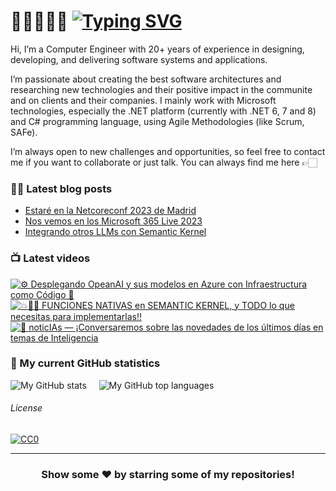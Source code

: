 # 👋🏻👨🏻‍💻 [![Typing SVG](https://readme-typing-svg.demolab.com?font=Fira+Code&size=50&duration=2800&pause=10000&color=719B79&multiline=true&random=false&width=920&height=75&lines=Hi+there!+I'm+Rodrigo+Liberoff)](https://git.io/typing-svg)

Hi, I’m a Computer Engineer with 20+ years of experience in designing, developing, and delivering software systems and applications.

I’m passionate about creating the best software architectures and researching new technologies and their positive impact in the communite and on clients and their companies. I mainly work with Microsoft technologies, especially the .NET platform (currently with .NET 6, 7 and 8) and C# programming language, using Agile Methodologies (like Scrum, SAFe).

I’m always open to new challenges and opportunities, so feel free to contact me if you want to collaborate or just talk. You can always find me here 👉🏻

### ✍🏻 Latest blog posts

<!-- BLOGPOSTS:START -->
- [Estaré en la Netcoreconf 2023 de Madrid](https://codertectura.com//posts/nos-vemos-en-la-net-core-conf-2023-madrid)
- [Nos vemos en los Microsoft 365 Live 2023](https://codertectura.com//posts/nos-vemos-en-microsoft-365-live-2023)
- [Integrando otros LLMs con Semantic Kernel](https://codertectura.com//posts/integrando-otros-llms-con-semantic-kernel)
<!-- BLOGPOSTS:END -->

### 📺 Latest videos
<!-- BEGIN YOUTUBE-CARDS -->
[![⚙️ Desplegando OpeanAI y sus modelos en Azure con Infraestructura como Código 🦾](https://ytcards.demolab.com/?id=QVcGvtJ3vRc&title=%E2%9A%99%EF%B8%8F+Desplegando+OpeanAI+y+sus+modelos+en+Azure+con+Infraestructura+como+C%C3%B3digo+%F0%9F%A6%BE&lang=en&timestamp=1695049230&background_color=%230d1117&title_color=%23ffffff&stats_color=%23dedede&max_title_lines=1&width=250&border_radius=5 "⚙️ Desplegando OpeanAI y sus modelos en Azure con Infraestructura como Código 🦾")](https://www.youtube.com/watch?v=QVcGvtJ3vRc)
[![💥🫵🏻 FUNCIONES NATIVAS en SEMANTIC KERNEL, y TODO lo que necesitas para implementarlas‼️](https://ytcards.demolab.com/?id=mSJa0oaS_XE&title=%F0%9F%92%A5%F0%9F%AB%B5%F0%9F%8F%BB+FUNCIONES+NATIVAS+en+SEMANTIC+KERNEL%2C+y+TODO+lo+que+necesitas+para+implementarlas%E2%80%BC%EF%B8%8F&lang=en&timestamp=1689260435&background_color=%230d1117&title_color=%23ffffff&stats_color=%23dedede&max_title_lines=1&width=250&border_radius=5 "💥🫵🏻 FUNCIONES NATIVAS en SEMANTIC KERNEL, y TODO lo que necesitas para implementarlas‼️")](https://www.youtube.com/watch?v=mSJa0oaS_XE)
[![📢 noticIAs — ¡Conversaremos sobre las novedades de los últimos días en temas de Inteligencia](https://ytcards.demolab.com/?id=ARUDgt6kB6g&title=%F0%9F%93%A2+noticIAs+%E2%80%94+%C2%A1Conversaremos+sobre+las+novedades+de+los+%C3%BAltimos+d%C3%ADas+en+temas+de+Inteligencia&lang=en&timestamp=1688490821&background_color=%230d1117&title_color=%23ffffff&stats_color=%23dedede&max_title_lines=1&width=250&border_radius=5 "📢 noticIAs — ¡Conversaremos sobre las novedades de los últimos días en temas de Inteligencia")](https://www.youtube.com/watch?v=ARUDgt6kB6g)
<!-- END YOUTUBE-CARDS -->

### 📐 My current GitHub statistics

![My GitHub stats](https://github-readme-stats.vercel.app/api?username=rliberoff&rank_icon=github&show_icons=true&theme=gotham)
&nbsp;&nbsp;&nbsp;
![My GitHub top languages](https://github-readme-stats.vercel.app/api/top-langs/?username=rliberoff&layout=compact&show_icons=true&theme=gotham)

###### License

[![CC0](https://licensebuttons.net/p/zero/1.0/88x31.png)](https://creativecommons.org/publicdomain/zero/1.0/)

<hr>
<div align="center">

### Show some ❤️ by starring some of my repositories!

</div>
